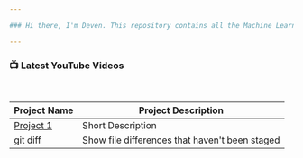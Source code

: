 ```yaml
---

### Hi there, I'm Deven. This repository contains all the Machine Learning Projects I have solved 

---
```



### 📺 Latest YouTube Videos


<br/>

| Project Name | Project Description |
| --- | --- |
| [Project 1](https://github.com/deven740/machine_learning_projects/blob/master/Bike%20Sharing%20Demand/Bike_Sharing_Demand.ipynb) | Short Description |
| git diff | Show file differences that haven't been staged |


